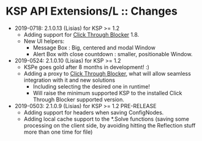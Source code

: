 # KSP API Extensions/L :: Changes

* 2019-0718: 2.1.0.13 (Lisias) for KSP >= 1.2
	+ Adding support for [Click Through Blocker](https://forum.kerbalspaceprogram.com/index.php?/topic/170747-151-click-through-blocker/) 1.8.
	+ New UI helpers:
		- Message Box : Big, centered and modal Window
		- Alert Box with close countdown : smaller, positionable Window.
* 2019-0524: 2.1.0.10 (Lisias) for KSP >= 1.2
	+ KSPe goes gold after 8 months in development! :)
	+ Adding a proxy to [Click Through Blocker](https://forum.kerbalspaceprogram.com/index.php?/topic/170747-151-click-through-blocker/), what will allow seamless integration with it and new solutions
		- Including selecting the desired one in runtime!
		- Will raise the minimum supported KSP to the installed Click Through Blocker supported version.
* 2019-0503: 2.1.0.9 (Lisias) for KSP >= 1.2 PRE-RELEASE
	+ Adding support for headers when saving ConfigNodes.
	+ Adding local cache support to the *.Solve functions (saving some processing on the client side, by avoiding hitting the Reflection stuff more than one time for file)

